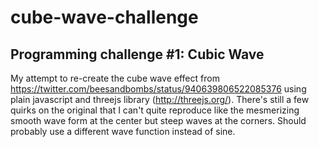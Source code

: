 # cube-wave-challenge
Programming challenge #1: Cubic Wave
------------------------------------

My attempt to re-create the cube wave effect from https://twitter.com/beesandbombs/status/940639806522085376 using plain javascript and threejs library (http://threejs.org/). There's still a few quirks on the original that I can't quite reproduce like the mesmerizing smooth wave form at the center but steep waves at the corners. Should probably use a different wave function instead of sine.
